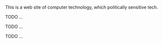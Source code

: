 This is a web site of computer technology, which politically sensitive tech.

TODO ...

TODO ...

TODO ...

